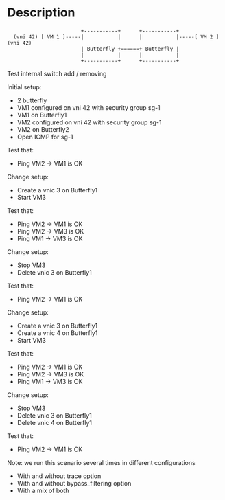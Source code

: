 # Description

```
                        +-----------+      +-----------+
  (vni 42) [ VM 1 ]-----|           |      |           |-----[ VM 2 ] (vni 42)
                        | Butterfly +======+ Butterfly |
                        |           |      |           |
                        +-----------+      +-----------+
```

Test internal switch add / removing

Initial setup:
- 2 butterfly
- VM1 configured on vni 42 with security group sg-1
- VM1 on Butterfly1
- VM2 configured on vni 42 with security group sg-1
- VM2 on Butterfly2
- Open ICMP for sg-1

Test that:
- Ping VM2 -> VM1 is OK

Change setup:
- Create a vnic 3 on Butterfly1
- Start VM3

Test that:
- Ping VM2 -> VM1 is OK
- Ping VM2 -> VM3 is OK
- Ping VM1 -> VM3 is OK

Change setup:
- Stop VM3
- Delete vnic 3 on Butterfly1

Test that:
- Ping VM2 -> VM1 is OK

Change setup:
- Create a vnic 3 on Butterfly1
- Create a vnic 4 on Butterfly1
- Start VM3

Test that:
- Ping VM2 -> VM1 is OK
- Ping VM2 -> VM3 is OK
- Ping VM1 -> VM3 is OK

Change setup:
- Stop VM3
- Delete vnic 3 on Butterfly1
- Delete vnic 4 on Butterfly1

Test that:
- Ping VM2 -> VM1 is OK

Note: we run this scenario several times in different configurations
- With and without trace option
- With and without bypass_filtering option
- With a mix of both

